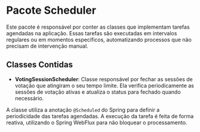 # Pacote Scheduler

Este pacote é responsável por conter as classes que implementam tarefas agendadas na aplicação. Essas tarefas são executadas em intervalos regulares ou em momentos específicos, automatizando processos que não precisam de intervenção manual.

## Classes Contidas

- **VotingSessionScheduler**: Classe responsável por fechar as sessões de votação que atingiram o seu tempo limite. Ela verifica periodicamente as sessões de votação ativas e atualiza o status para fechado quando necessário.

A classe utiliza a anotação `@Scheduled` do Spring para definir a periodicidade das tarefas agendadas. A execução da tarefa é feita de forma reativa, utilizando o Spring WebFlux para não bloquear o processamento.
